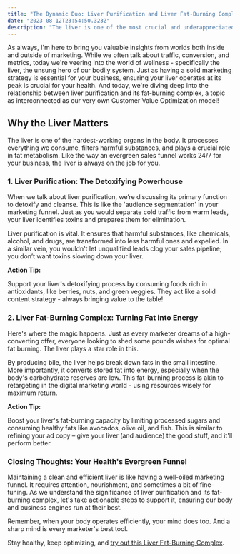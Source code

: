 ```yaml
---
title: "The Dynamic Duo: Liver Purification and Liver Fat-Burning Complex Explained"
date: "2023-08-12T23:54:50.323Z"
description: "The liver is one of the most crucial and underappreciated organs in our body. Responsible for over 500 vital functions, it's the primary detoxifying organ, ensuring that toxins are broken down and safely excreted. Simultaneously, the liver is an essential metabolic player, helping in the digestion of food, synthesis of essential molecules, and, notably, the burning of fat. In today's health-conscious age, two concepts are gaining traction – liver purification and liver fat-burning complex. Let's dive into this dynamic duo and understand how they work in tandem."
---
```


As always, I'm here to bring you valuable insights from worlds both inside and outside of marketing. While we often talk about traffic, conversion, and metrics, today we're veering into the world of wellness - specifically the liver, the unsung hero of our bodily system.
Just as having a solid marketing strategy is essential for your business, ensuring your liver operates at its peak is crucial for your health. And today, we're diving deep into the relationship between liver purification and its fat-burning complex, a topic as interconnected as our very own Customer Value Optimization model!

## Why the Liver Matters

The liver is one of the hardest-working organs in the body. It processes everything we consume, filters harmful substances, and plays a crucial role in fat metabolism. Like the way an evergreen sales funnel works 24/7 for your business, the liver is always on the job for you.

### 1. Liver Purification: The Detoxifying Powerhouse

When we talk about liver purification, we’re discussing its primary function to detoxify and cleanse. This is like the 'audience segmentation' in your marketing funnel. Just as you would separate cold traffic from warm leads, your liver identifies toxins and prepares them for elimination.

Liver purification is vital. It ensures that harmful substances, like chemicals, alcohol, and drugs, are transformed into less harmful ones and expelled. In a similar vein, you wouldn't let unqualified leads clog your sales pipeline; you don’t want toxins slowing down your liver.

**Action Tip:**

Support your liver's detoxifying process by consuming foods rich in antioxidants, like berries, nuts, and green veggies. They act like a solid content strategy - always bringing value to the table!

### 2. Liver Fat-Burning Complex: Turning Fat into Energy

Here's where the magic happens. Just as every marketer dreams of a high-converting offer, everyone looking to shed some pounds wishes for optimal fat burning. The liver plays a star role in this.

By producing bile, the liver helps break down fats in the small intestine. More importantly, it converts stored fat into energy, especially when the body's carbohydrate reserves are low. This fat-burning process is akin to retargeting in the digital marketing world - using resources wisely for maximum return.

**Action Tip:**

Boost your liver's fat-burning capacity by limiting processed sugars and consuming healthy fats like avocados, olive oil, and fish. This is similar to refining your ad copy – give your liver (and audience) the good stuff, and it'll perform better.

### Closing Thoughts: Your Health's Evergreen Funnel

Maintaining a clean and efficient liver is like having a well-oiled marketing funnel. It requires attention, nourishment, and sometimes a bit of fine-tuning. As we understand the significance of liver purification and its fat-burning complex, let's take actionable steps to support it, ensuring our body and business engines run at their best.

Remember, when your body operates efficiently, your mind does too. And a sharp mind is every marketer's best tool.

Stay healthy, keep optimizing, and [try out this Liver Fat-Burning Complex](https://3ddedgx46k5nrn26ktwp320yd0.hop.clickbank.net).
